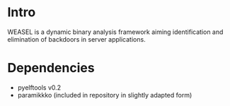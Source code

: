 Intro
=====

WEASEL is a dynamic binary analysis framework aiming identification and elimination of backdoors in server applications.

Dependencies
============

+ pyelftools v0.2
+ paramikkko (included in repository in slightly adapted form)
